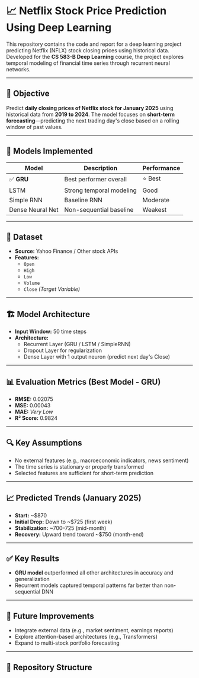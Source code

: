 # 📈 Netflix Stock Price Prediction Using Deep Learning

This repository contains the code and report for a deep learning project predicting Netflix (NFLX) stock closing prices using historical data. Developed for the **CS 583-B Deep Learning** course, the project explores temporal modeling of financial time series through recurrent neural networks.

---

## 📌 Objective

Predict **daily closing prices of Netflix stock for January 2025** using historical data from **2019 to 2024**. The model focuses on **short-term forecasting**—predicting the next trading day's close based on a rolling window of past values.

---

## 🧠 Models Implemented

| Model             | Description               | Performance |
|------------------|---------------------------|-------------|
| ✅ **GRU**        | Best performer overall     | ⭐ Best      |
| LSTM             | Strong temporal modeling   | Good        |
| Simple RNN       | Baseline RNN               | Moderate    |
| Dense Neural Net | Non-sequential baseline    | Weakest     |

---

## 🧾 Dataset

- **Source:** Yahoo Finance / Other stock APIs  
- **Features:**
  - `Open`
  - `High`
  - `Low`
  - `Volume`
  - `Close` *(Target Variable)*

---

## 🏗️ Model Architecture

- **Input Window:** 50 time steps  
- **Architecture:**
  - Recurrent Layer (GRU / LSTM / SimpleRNN)
  - Dropout Layer for regularization
  - Dense Layer with 1 output neuron (predict next day's Close)

---

## 📊 Evaluation Metrics (Best Model - GRU)

- **RMSE:** 0.02075  
- **MSE:** 0.00043  
- **MAE:** *Very Low*  
- **R² Score:** 0.9824

---

## 🔍 Key Assumptions

- No external features (e.g., macroeconomic indicators, news sentiment)
- The time series is stationary or properly transformed
- Selected features are sufficient for short-term prediction

---

## 📈 Predicted Trends (January 2025)

- **Start:** ~$870  
- **Initial Drop:** Down to ~$725 (first week)  
- **Stabilization:** ~$700–$725 (mid-month)  
- **Recovery:** Upward trend toward ~$750 (month-end)

---

## ✅ Key Results

- **GRU model** outperformed all other architectures in accuracy and generalization
- Recurrent models captured temporal patterns far better than non-sequential DNN

---

## 🔧 Future Improvements

- Integrate external data (e.g., market sentiment, earnings reports)
- Explore attention-based architectures (e.g., Transformers)
- Expand to multi-stock portfolio forecasting

---

## 📂 Repository Structure

